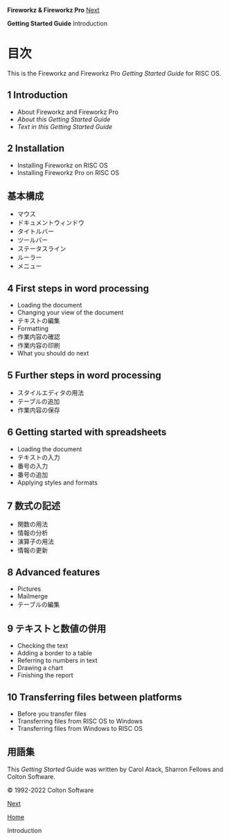 **Fireworkz & Fireworkz Pro** [Next]()

**Getting Started Guide** Introduction

# 目次

This is the Fireworkz and Fireworkz Pro *Getting Started Guide* for RISC OS.

## 1 Introduction
* About Fireworkz and Fireworkz Pro
* *About this Getting Started Guide*
* *Text in this Getting Started Guide*

## 2 Installation
* Installing Fireworkz on RISC OS
* Installing Fireworkz Pro on RISC OS

## 基本構成
* マウス
* ドキュメントウィンドウ
* タイトルバー
* ツールバー
* ステータスライン
* ルーラー
* メニュー

## 4 First steps in word processing
* Loading the document
* Changing your view of the document
* テキストの編集
* Formatting
* 作業内容の確認
* 作業内容の印刷
* What you should do next

## 5 Further steps in word processing
* スタイルエディタの用法
* テーブルの追加
* 作業内容の保存

## 6 Getting started with spreadsheets
* Loading the document
* テキストの入力
* 番号の入力
* 番号の追加
* Applying styles and formats

## 7 数式の記述
* 関数の用法
* 情報の分析
* 演算子の用法
* 情報の更新

## 8 Advanced features
* Pictures
* Mailmerge
* テーブルの編集

## 9 テキストと数値の併用
* Checking the text
* Adding a border to a table
* Referring to numbers in text
* Drawing a chart
* Finishing the report

## 10 Transferring files between platforms
* Before you transfer files
* Transferring files from RISC OS to Windows
* Transferring files from Windows to RISC OS

## 用語集

This *Getting Started* Guide was written by Carol Atack, Sharron Fellows and Colton Software.

© 1992-2022 Colton Software

[Next]()

[Home]()

Introduction
